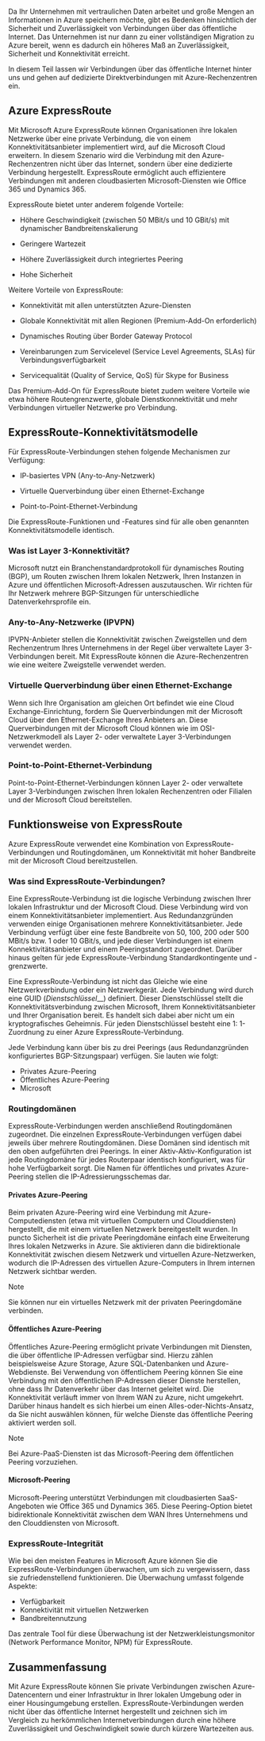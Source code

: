 Da Ihr Unternehmen mit vertraulichen Daten arbeitet und große Mengen an Informationen in Azure speichern möchte, gibt es Bedenken hinsichtlich der Sicherheit und Zuverlässigkeit von Verbindungen über das öffentliche Internet. Das Unternehmen ist nur dann zu einer vollständigen Migration zu Azure bereit, wenn es dadurch ein höheres Maß an Zuverlässigkeit, Sicherheit und Konnektivität erreicht.

In diesem Teil lassen wir Verbindungen über das öffentliche Internet hinter uns und gehen auf dedizierte Direktverbindungen mit Azure-Rechenzentren ein.

## <a name="azure-expressroute"></a>Azure ExpressRoute

Mit Microsoft Azure ExpressRoute können Organisationen ihre lokalen Netzwerke über eine private Verbindung, die von einem Konnektivitätsanbieter implementiert wird, auf die Microsoft Cloud erweitern. In diesem Szenario wird die Verbindung mit den Azure-Rechenzentren nicht über das Internet, sondern über eine dedizierte Verbindung hergestellt. ExpressRoute ermöglicht auch effizientere Verbindungen mit anderen cloudbasierten Microsoft-Diensten wie Office 365 und Dynamics 365.

ExpressRoute bietet unter anderem folgende Vorteile:

- Höhere Geschwindigkeit (zwischen 50 MBit/s und 10 GBit/s) mit dynamischer Bandbreitenskalierung

- Geringere Wartezeit

- Höhere Zuverlässigkeit durch integriertes Peering

- Hohe Sicherheit

Weitere Vorteile von ExpressRoute:

- Konnektivität mit allen unterstützten Azure-Diensten

- Globale Konnektivität mit allen Regionen (Premium-Add-On erforderlich)

- Dynamisches Routing über Border Gateway Protocol

- Vereinbarungen zum Servicelevel (Service Level Agreements, SLAs) für Verbindungsverfügbarkeit

- Servicequalität (Quality of Service, QoS) für Skype for Business

Das Premium-Add-On für ExpressRoute bietet zudem weitere Vorteile wie etwa höhere Routengrenzwerte, globale Dienstkonnektivität und mehr Verbindungen virtueller Netzwerke pro Verbindung.

## <a name="expressroute-connectivity-models"></a>ExpressRoute-Konnektivitätsmodelle

Für ExpressRoute-Verbindungen stehen folgende Mechanismen zur Verfügung:

- IP-basiertes VPN (Any-to-Any-Netzwerk)

- Virtuelle Querverbindung über einen Ethernet-Exchange

- Point-to-Point-Ethernet-Verbindung

 Die ExpressRoute-Funktionen und -Features sind für alle oben genannten Konnektivitätsmodelle identisch.

### <a name="what-is-layer-3-connectivity"></a>Was ist Layer 3-Konnektivität?

Microsoft nutzt ein Branchenstandardprotokoll für dynamisches Routing (BGP), um Routen zwischen Ihrem lokalen Netzwerk, Ihren Instanzen in Azure und öffentlichen Microsoft-Adressen auszutauschen. Wir richten für Ihr Netzwerk mehrere BGP-Sitzungen für unterschiedliche Datenverkehrsprofile ein.

### <a name="any-to-any-ipvpn-networks"></a>Any-to-Any-Netzwerke (IPVPN)

IPVPN-Anbieter stellen die Konnektivität zwischen Zweigstellen und dem Rechenzentrum Ihres Unternehmens in der Regel über verwaltete Layer 3-Verbindungen bereit. Mit ExpressRoute können die Azure-Rechenzentren wie eine weitere Zweigstelle verwendet werden.

### <a name="virtual-cross-connection-through-an-ethernet-exchange"></a>Virtuelle Querverbindung über einen Ethernet-Exchange

Wenn sich Ihre Organisation am gleichen Ort befindet wie eine Cloud Exchange-Einrichtung, fordern Sie Querverbindungen mit der Microsoft Cloud über den Ethernet-Exchange Ihres Anbieters an. Diese Querverbindungen mit der Microsoft Cloud können wie im OSI-Netzwerkmodell als Layer 2- oder verwaltete Layer 3-Verbindungen verwendet werden.

### <a name="point-to-point-ethernet-connection"></a>Point-to-Point-Ethernet-Verbindung

Point-to-Point-Ethernet-Verbindungen können Layer 2- oder verwaltete Layer 3-Verbindungen zwischen Ihren lokalen Rechenzentren oder Filialen und der Microsoft Cloud bereitstellen.

## <a name="how-expressroute-works"></a>Funktionsweise von ExpressRoute

Azure ExpressRoute verwendet eine Kombination von ExpressRoute-Verbindungen und Routingdomänen, um Konnektivität mit hoher Bandbreite mit der Microsoft Cloud bereitzustellen.

### <a name="what-are-expressroute-circuits"></a>Was sind ExpressRoute-Verbindungen?

Eine ExpressRoute-Verbindung ist die logische Verbindung zwischen Ihrer lokalen Infrastruktur und der Microsoft Cloud. Diese Verbindung wird von einem Konnektivitätsanbieter implementiert. Aus Redundanzgründen verwenden einige Organisationen mehrere Konnektivitätsanbieter. Jede Verbindung verfügt über eine feste Bandbreite von 50, 100, 200 oder 500 MBit/s bzw. 1 oder 10 GBit/s, und jede dieser Verbindungen ist einem Konnektivitätsanbieter und einem Peeringstandort zugeordnet. Darüber hinaus gelten für jede ExpressRoute-Verbindung Standardkontingente und -grenzwerte.

Eine ExpressRoute-Verbindung ist nicht das Gleiche wie eine Netzwerkverbindung oder ein Netzwerkgerät. Jede Verbindung wird durch eine GUID (_Dienstschlüssel___) definiert. Dieser Dienstschlüssel stellt die Konnektivitätsverbindung zwischen Microsoft, Ihrem Konnektivitätsanbieter und Ihrer Organisation bereit. Es handelt sich dabei aber nicht um ein kryptografisches Geheimnis. Für jeden Dienstschlüssel besteht eine 1: 1-Zuordnung zu einer Azure ExpressRoute-Verbindung.

Jede Verbindung kann über bis zu drei Peerings (aus Redundanzgründen konfiguriertes BGP-Sitzungspaar) verfügen. Sie lauten wie folgt:

- Privates Azure-Peering
- Öffentliches Azure-Peering
- Microsoft

### <a name="routing-domains"></a>Routingdomänen

ExpressRoute-Verbindungen werden anschließend Routingdomänen zugeordnet. Die einzelnen ExpressRoute-Verbindungen verfügen dabei jeweils über mehrere Routingdomänen. Diese Domänen sind identisch mit den oben aufgeführten drei Peerings. In einer Aktiv-Aktiv-Konfiguration ist jede Routingdomäne für jedes Routerpaar identisch konfiguriert, was für hohe Verfügbarkeit sorgt. Die Namen für öffentliches und privates Azure-Peering stellen die IP-Adressierungsschemas dar.

#### <a name="azure-private-peering"></a>Privates Azure-Peering

Beim privaten Azure-Peering wird eine Verbindung mit Azure-Computediensten (etwa mit virtuellen Computern und Clouddiensten) hergestellt, die mit einem virtuellen Netzwerk bereitgestellt wurden. In puncto Sicherheit ist die private Peeringdomäne einfach eine Erweiterung Ihres lokalen Netzwerks in Azure. Sie aktivieren dann die bidirektionale Konnektivität zwischen diesem Netzwerk und virtuellen Azure-Netzwerken, wodurch die IP-Adressen des virtuellen Azure-Computers in Ihrem internen Netzwerk sichtbar werden.

> [!NOTE]
> Sie können nur ein virtuelles Netzwerk mit der privaten Peeringdomäne verbinden.

#### <a name="azure-public-peering"></a>Öffentliches Azure-Peering

Öffentliches Azure-Peering ermöglicht private Verbindungen mit Diensten, die über öffentliche IP-Adressen verfügbar sind. Hierzu zählen beispielsweise Azure Storage, Azure SQL-Datenbanken und Azure-Webdienste. Bei Verwendung von öffentlichem Peering können Sie eine Verbindung mit den öffentlichen IP-Adressen dieser Dienste herstellen, ohne dass Ihr Datenverkehr über das Internet geleitet wird. Die Konnektivität verläuft immer von Ihrem WAN zu Azure, nicht umgekehrt. Darüber hinaus handelt es sich hierbei um einen Alles-oder-Nichts-Ansatz, da Sie nicht auswählen können, für welche Dienste das öffentliche Peering aktiviert werden soll.

> [!NOTE]
> Bei Azure-PaaS-Diensten ist das Microsoft-Peering dem öffentlichen Peering vorzuziehen.

#### <a name="microsoft-peering"></a>Microsoft-Peering

Microsoft-Peering unterstützt Verbindungen mit cloudbasierten SaaS-Angeboten wie Office 365 und Dynamics 365. Diese Peering-Option bietet bidirektionale Konnektivität zwischen dem WAN Ihres Unternehmens und den Clouddiensten von Microsoft.

### <a name="expressroute-health"></a>ExpressRoute-Integrität

Wie bei den meisten Features in Microsoft Azure können Sie die ExpressRoute-Verbindungen überwachen, um sich zu vergewissern, dass sie zufriedenstellend funktionieren. Die Überwachung umfasst folgende Aspekte:

- Verfügbarkeit
- Konnektivität mit virtuellen Netzwerken
- Bandbreitennutzung

Das zentrale Tool für diese Überwachung ist der Netzwerkleistungsmonitor (Network Performance Monitor, NPM) für ExpressRoute.

## <a name="summary"></a>Zusammenfassung

Mit Azure ExpressRoute können Sie private Verbindungen zwischen Azure-Datencentern und einer Infrastruktur in Ihrer lokalen Umgebung oder in einer Housingumgebung erstellen. ExpressRoute-Verbindungen werden nicht über das öffentliche Internet hergestellt und zeichnen sich im Vergleich zu herkömmlichen Internetverbindungen durch eine höhere Zuverlässigkeit und Geschwindigkeit sowie durch kürzere Wartezeiten aus.
